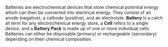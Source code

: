 Batteries are electrochemical devices that store chemical potential energy which can then be converted into electrical energy.
They consist of an anode (negative), a cathode (positive), and an electrolyte.
**Battery** is a catch all term for any electrochemical energy store, a **Cell** refers to a single device, and a **Battery Pack** is made up of one or more individual cells.
Batteries can either be disposable (primary) or rechargeable (secondary) depending on their chemical composition.
